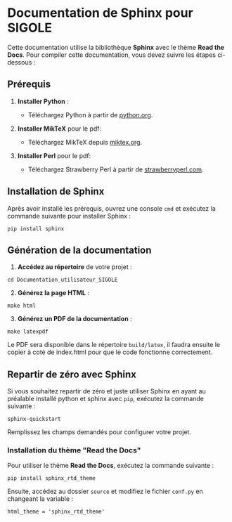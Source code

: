 # Documentation de Sphinx pour SIGOLE

Cette documentation utilise la bibliothèque **Sphinx** avec le thème **Read the Docs**. Pour compiler cette documentation, vous devez suivre les étapes ci-dessous :

## Prérequis

1. **Installer Python** : 
   - Téléchargez Python à partir de [python.org](https://www.python.org/downloads/).

2. **Installer MikTeX** pour le pdf: 
   - Téléchargez MikTeX depuis [miktex.org](https://miktex.org/download).

3. **Installer Perl** pour le pdf: 
   - Téléchargez Strawberry Perl à partir de [strawberryperl.com](https://strawberryperl.com/).

## Installation de Sphinx

Après avoir installé les prérequis, ouvrez une console `cmd` et exécutez la commande suivante pour installer Sphinx :

```
pip install sphinx
```


## Génération de la documentation

1. **Accédez au répertoire** de votre projet :

```
cd Documentation_utilisateur_SIGOLE
```

2. **Générez la page HTML** :

```
make html
```

3. **Générez un PDF de la documentation** :

```
make latexpdf
```

Le PDF sera disponible dans le répertoire `build/latex`, il faudra ensuite le copier à coté de index.html pour que le code fonctionne correctement. 


## Repartir de zéro avec Sphinx

Si vous souhaitez repartir de zéro et juste utiliser Sphinx en ayant au préalable installé python et sphinx avec `pip`, exécutez la commande suivante :

```
sphinx-quickstart
```

Remplissez les champs demandés pour configurer votre projet.

### Installation du thème "Read the Docs"

Pour utiliser le thème **Read the Docs**, exécutez la commande suivante :

```
pip install sphinx_rtd_theme
```

Ensuite, accédez au dossier `source` et modifiez le fichier `conf.py` en changeant la variable :

```
html_theme = 'sphinx_rtd_theme'
```